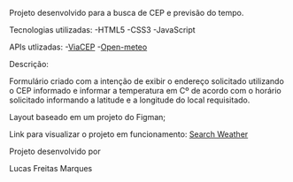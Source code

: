 Projeto desenvolvido para a busca de CEP e previsão do tempo.

Tecnologias utilizadas:
-HTML5
-CSS3
-JavaScript

APIs utlizadas:
-[ViaCEP](https://viacep.com.br/)
-[Open-meteo]([https://open-meteo.com/en/docs])


Descrição:

Formulário criado com a intenção de exibir o endereço solicitado utilizando o CEP informado e informar a temperatura em Cº de acordo com o horário 
solicitado informando a latitude e a longitude do local requisitado.

Layout baseado em um projeto do Figman;

Link para visualizar o projeto em funcionamento:
[Search Weather](https://search-cepweather.netlify.app/)

Projeto desenvolvido por 

Lucas Freitas Marques
